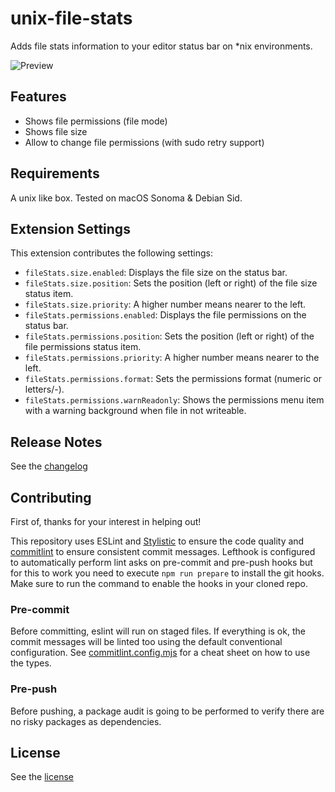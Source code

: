 # unix-file-stats

Adds file stats information  to your editor status bar on *nix environments.

![Preview](https://raw.githubusercontent.com/artrz/vsc-unix-file-stats/main/resources/example.png)

## Features

 - Shows file permissions (file mode)
 - Shows file size
 - Allow to change file permissions (with sudo retry support)

## Requirements

A unix like box. Tested on macOS Sonoma & Debian Sid.

## Extension Settings

This extension contributes the following settings:

* `fileStats.size.enabled`:             Displays the file size on the status bar.
* `fileStats.size.position`:            Sets the position (left or right) of the file size status item.
* `fileStats.size.priority`:            A higher number means nearer to the left.
* `fileStats.permissions.enabled`:      Displays the file permissions on the status bar.
* `fileStats.permissions.position`:     Sets the position (left or right) of the file permissions status item.
* `fileStats.permissions.priority`:     A higher number means nearer to the left.
* `fileStats.permissions.format`:       Sets the permissions format (numeric or letters/-).
* `fileStats.permissions.warnReadonly`: Shows the permissions menu item with a warning background when file in not writeable.

## Release Notes

See the [changelog](./CHANGELOG.md)

## Contributing

First of, thanks for your interest in helping out!

This repository uses ESLint and [Stylistic](https://eslint.style/) to ensure the code quality and [commitlint](https://commitlint.js.org/) to ensure consistent commit messages. Lefthook is configured to automatically perform lint asks on pre-commit and pre-push hooks but for this to work you need to execute `npm run prepare` to install the git hooks. Make sure to run the command to enable the hooks in your cloned repo.

### Pre-commit

Before committing, eslint will run on staged files. If everything is ok, the commit messages will be linted too using the default conventional configuration. See [commitlint.config.mjs](./commitlint.config.mjs) for a cheat sheet on how to use the types.

### Pre-push

Before pushing, a package audit is going to be performed to verify there are no risky packages as dependencies.

## License

See the [license](./LICENSE.md)
